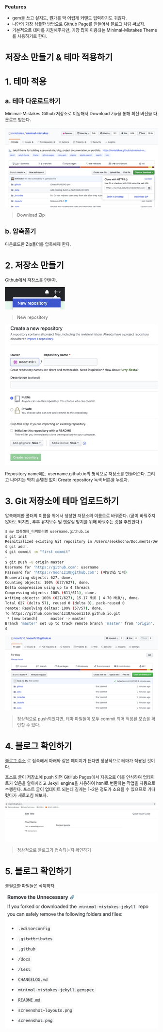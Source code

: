 ### Features

- gem을 쓰고 싶지도, 뭔가를 막 어렵게 커맨드 입력하기도 귀찮다.
- 나만의 가장 심플한 방법으로 Github Page를 만들어서 블로그 처럼 써보자.
- 기본적으로 테마를 지원해주지만, 가장 많이 이용되는 Minimal-Mistakes Theme를 사용하기로 한다.

# 저장소 만들기 & 테마 적용하기

# 1. 테마 적용
## a. 테마 다운로드하기

Minimal-Mistakes Github 저장소로 이동해서 Download Zip을 통해 최신 버전을 다운로드 받는다.

![](/assets/images/posts/How-to-create-github-pages/1.png)

> Download Zip

## b. 압축풀기

다운로드한 Zip폴더를 압축해제 한다.

# 2. 저장소 만들기

Github에서 저장소를 만들자.

![](/assets/images/posts/How-to-create-github-pages/2.png)

> New repository

![](/assets/images/posts/How-to-create-github-pages/3.png)

Repository name에는 username.github.io의 형식으로 저장소를 만들어준다.
그리고 나머지는 딱히 손댈것 없이 Create repository 녹색 버튼을 누르자.

# 3. Git 저장소에 테마 업로드하기

압축해제한 폴더의 이름을 위에서 생성한 저장소의 이름으로 바꿔준다.
(굳이 바꿔주지 않아도 되지만, 추후 유지보수 및 헷갈림 방지를 위해 바꿔주는 것을 추천한다.)

```bash
$ mv 압축해제_디렉토리명 username.github.io
$ git init
Reinitialized existing Git repository in /Users/seokhocho/Documents/Develop/moon1z10.github.io/.git/
$ git add .
$ git commit -m "first commit"
…
$ git push -u origin master
Username for 'https://github.com': username
Password for 'https://moon1z10@github.com': (비밀번호 입력)
Enumerating objects: 627, done.
Counting objects: 100% (627/627), done.
Delta compression using up to 4 threads
Compressing objects: 100% (611/611), done.
Writing objects: 100% (627/627), 15.17 MiB | 4.70 MiB/s, done.
Total 627 (delta 57), reused 0 (delta 0), pack-reused 0
remote: Resolving deltas: 100% (57/57), done.
To https://github.com/moon1z10/moon1z10.github.io.git
 * [new branch]      master -> master
Branch 'master' set up to track remote branch 'master' from 'origin'.
$ 
```

![](/assets/images/posts/How-to-create-github-pages/4.png)

> 정상적으로 push되었다면, 테마 파일들이 모두 commit 되어 적용된 모습을 확인할 수 있다.

# 4. 블로그 확인하기

[블로그 주소](https://moon1z10.github.io/) 로 접속해서 아래와 같은 페이지가 뜬다면 정상적으로 테마가 적용된 것이다.

포스트 글이 저장소에 push 되면 GitHub Pages에서 자동으로 이를 인식하여 업데이트가 있음을 알아차리고 Jekyll engine을 사용하여 html로 변환하는 작업을 자동으로 수행한다. 포스트 글이 업데이트 되는데 길게는 1~2분 정도가 소요될 수 있으므로 기다렸다가 새로고침 해보자.

![](/assets/images/posts/How-to-create-github-pages/5.png)

> 정상적으로 블로그가 접속되는지 확인하기

# 5. 블로그 확인하기

불필요한 파일들은 삭제하자.

![](/assets/images/posts/How-to-create-github-pages/6.png)